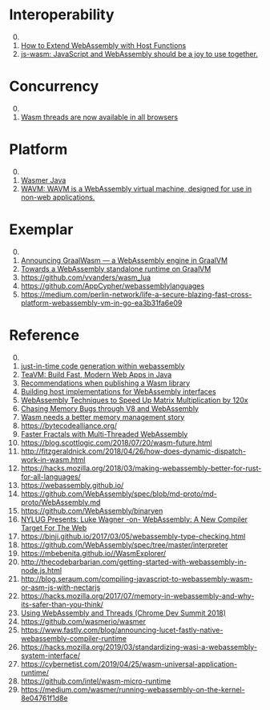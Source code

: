 # Interoperability

0. []()
0. [How to Extend WebAssembly with Host Functions](https://www.secondstate.io/articles/extend-webassembly/)
0. [js-wasm: JavaScript and WebAssembly should be a joy to use together.](https://wasm.js.org/)

# Concurrency

0. []()
0. [Wasm threads are now available in all browsers](https://old.reddit.com/r/WebAssembly/comments/rk83mr/wasm_threads_are_now_available_in_all_browsers/)

# Platform

0. []()
0. [Wasmer Java](https://github.com/wasmerio/wasmer-java)
0. [WAVM: WAVM is a WebAssembly virtual machine, designed for use in non-web applications.](https://wavm.github.io/)

# Exemplar

0. []()
0. [Announcing GraalWasm — a WebAssembly engine in GraalVM](https://medium.com/graalvm/announcing-graalwasm-a-webassembly-engine-in-graalvm-25cd0400a7f2)
0. [Towards a WebAssembly standalone runtime on GraalVM](https://dl.acm.org/citation.cfm?id=3362780)
0. https://github.com/vvanders/wasm_lua
0. https://github.com/AppCypher/webassemblylanguages
0. https://medium.com/perlin-network/life-a-secure-blazing-fast-cross-platform-webassembly-vm-in-go-ea3b31fa6e09

# Reference

0. []()
0. [just-in-time code generation within webassembly](https://wingolog.org/archives/2022/08/18/just-in-time-code-generation-within-webassembly)
0. [TeaVM: Build Fast, Modern Web Apps in Java](https://teavm.org/)
0. [Recommendations when publishing a Wasm library](https://nickb.dev/blog/recommendations-when-publishing-a-wasm-library)
0. [Building host implementations for WebAssembly interfaces](https://radu-matei.com/blog/wasm-components-host-implementations/)
0. [WebAssembly Techniques to Speed Up Matrix Multiplication by 120x](https://jott.live/markdown/mm_wasm)
0. [Chasing Memory Bugs through V8 and WebAssembly](https://blog.stackblitz.com/posts/debugging-v8-webassembly/)
0. [Wasm needs a better memory management story](https://github.com/WebAssembly/design/issues/1397)
0. https://bytecodealliance.org/
0. [Faster Fractals with Multi-Threaded WebAssembly](https://blog.scottlogic.com/2019/07/15/multithreaded-webassembly.html)
0. https://blog.scottlogic.com/2018/07/20/wasm-future.html
0. http://fitzgeraldnick.com/2018/04/26/how-does-dynamic-dispatch-work-in-wasm.html
0. https://hacks.mozilla.org/2018/03/making-webassembly-better-for-rust-for-all-languages/
0. https://webassembly.github.io/
0. https://github.com/WebAssembly/spec/blob/md-proto/md-proto/WebAssembly.md
0. https://github.com/WebAssembly/binaryen
0. [NYLUG Presents: Luke Wagner -on- WebAssembly: A New Compiler Target For The Web](https://www.youtube.com/watch?v=RByPdCN1RQ4)
0. https://binji.github.io/2017/03/05/webassembly-type-checking.html
0. https://github.com/WebAssembly/spec/tree/master/interpreter
0. https://mbebenita.github.io//WasmExplorer/
0. http://thecodebarbarian.com/getting-started-with-webassembly-in-node.js.html
0. http://blog.seraum.com/compiling-javascript-to-webassembly-wasm-or-asm-js-with-nectarjs
0. https://hacks.mozilla.org/2017/07/memory-in-webassembly-and-why-its-safer-than-you-think/
0. [Using WebAssembly and Threads (Chrome Dev Summit 2018)](https://www.youtube.com/watch?v=zgOGZgAPUjQ)
0. https://github.com/wasmerio/wasmer
0. https://www.fastly.com/blog/announcing-lucet-fastly-native-webassembly-compiler-runtime
0. https://hacks.mozilla.org/2019/03/standardizing-wasi-a-webassembly-system-interface/
0. https://cybernetist.com/2019/04/25/wasm-universal-application-runtime/
0. https://github.com/intel/wasm-micro-runtime
0. https://medium.com/wasmer/running-webassembly-on-the-kernel-8e04761f1d8e

